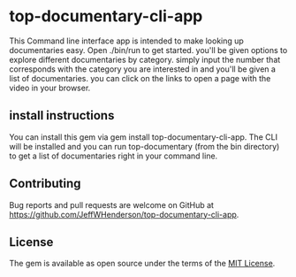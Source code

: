 
# top-documentary-cli-app
This Command line interface app is intended to make looking up documentaries easy. Open ./bin/run to get started.  you'll be given options to explore different documentaries by category. simply input the number that corresponds with the category you are interested in and you'll be given a list of documentaries.  you can click on the links to open a page with the video in your browser.

## install instructions
You can install this gem via gem install top-documentary-cli-app. The CLI will be installed and you can run top-documentary (from the bin directory) to get a list of documentaries right in your command line.

## Contributing
Bug reports and pull requests are welcome on GitHub at https://github.com/JeffWHenderson/top-documentary-cli-app.

## License
The gem is available as open source under the terms of the [MIT License](http://opensource.org/licenses/MIT).
